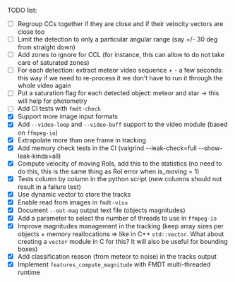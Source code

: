 TODO list:
- [ ] Regroup CCs together if they are close and if their velocity vectors are 
      close too
- [ ] Limit the detection to only a particular angular range (say +/- 30 deg 
      from straight down)
- [ ] Add zones to ignore for CCL (for instance, this can allow to do not take 
      care of saturated zones)
- [ ] For each detection: extract meteor video sequence + - a few seconds: this 
      way if we need to re-process it we don't have to run it through the whole 
      video again
- [ ] Put a saturation flag for each detected object: meteor and star -> this 
      will help for photometry 
- [ ] Add CI tests with `fmdt-check` 
- [x] Support more image input formats
- [x] Add `--video-loop` and `--video-buff` support to the video module (based 
      on `ffmpeg-io`)
- [x] Extrapolate more than one frame in tracking
- [x] Add memory check tests in the CI (valgrind --leak-check=full 
      --show-leak-kinds=all)
- [x] Compute velocity of moving RoIs, add this to the statistics (no need to do 
      this, this is the same thing as RoI error when is_moving = 1)
- [x] Tests column by column in the python script (new columns should not result 
      in a failure test)
- [x] Use dynamic vector to store the tracks
- [x] Enable read from images in `fmdt-visu`
- [x] Document `--out-mag` output text file (objects magnitudes)
- [x] Add a parameter to select the number of threads to use in `ffmpeg-io`
- [x] Improve magnitudes management in the tracking (keep array sizes per 
      objects + memory reallocations => like in C++ `std::vector`. What about
      creating a `vector` module in C for this? It will also be useful for 
      bounding boxes)
- [x] Add classification reason (from meteor to noise) in the tracks output
- [x] Implement `features_compute_magnitude` with FMDT multi-threaded runtime
